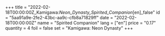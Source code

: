 +++
title = "2022-02-18T00:00:00Z_Kamigawa:_Neon_Dynasty_Spirited_Companion_[en]_false"
id = "5aa91a9e-2fe2-43bc-aa9c-cfb8a71829ff"
date = "2022-02-18T00:00:00Z"
name = "Spirited Companion"
lang = ["en"]
price = "0.17"
quantity = 4
foil = false
set = "Kamigawa: Neon Dynasty"
+++
